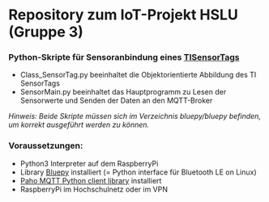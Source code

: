 # Repository zum IoT-Projekt HSLU (Gruppe 3)


### Python-Skripte für Sensoranbindung eines [TISensorTags](http://www.ti.com/ww/en/wireless_connectivity/sensortag/)

- Class_SensorTag.py beeinhaltet die Objektorientierte Abbildung des TI SensorTags
- SensorMain.py beeinhaltet das Hauptprogramm zu Lesen der Sensorwerte und Senden der Daten an den MQTT-Broker

*Hinweis: Beide Skripte müssen sich im Verzeichnis bluepy/bluepy befinden, um korrekt ausgeführt werden zu können.*

### Voraussetzungen:

- Python3 Interpreter auf dem RaspberryPi
- Library [Bluepy](https://github.com/IanHarvey/bluepy) installiert (= Python interface für Bluetooth LE on Linux)
- [Paho MQTT Python client library](https://pypi.org/project/paho-mqtt/) installiert
- RaspberryPi im Hochschulnetz oder im VPN
